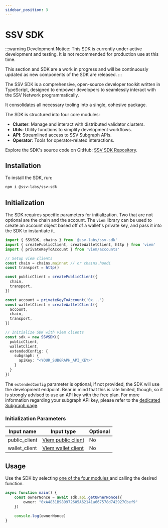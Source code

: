 ```yaml
---
sidebar_position: 3
---
```


# SSV SDK

:::warning
Development Notice: This SDK is currently under active development and testing. It is not recommended for production use at this time.

This section and SDK are a work in progress and will be continuously updated as new components of the SDK are released.
:::

The SSV SDK is a comprehensive, open-source developer toolkit written in TypeScript, designed to empower developers to seamlessly interact with the SSV Network programmatically.&#x20;

It consolidates all necessary tooling into a single, cohesive package.

The SDK is structured into four core modules:

* **Cluster**: Manage and interact with distributed validator clusters.
* **Utils**: Utility functions to simplify development workflows.
* **API**: Streamlined access to SSV Subgraph APIs.
* **Operator**: Tools for operator-related interactions.

Explore the SDK's source code on GitHub: [SSV SDK Repository](https://github.com/ssvlabs/ssv-sdk).

## Installation

To install the SDK, run:

```bash
npm i @ssv-labs/ssv-sdk
```

## Initialization

The SDK requires specific parameters for initialization. Two that are not optional are the chain and the account. The `viem` library can be used to create an account object based off of a wallet's private key, and pass it into the SDK to instantiate it.

```typescript
import { SSVSDK, chains } from '@ssv-labs/ssv-sdk'
import { createPublicClient, createWalletClient, http } from 'viem'
import { privateKeyToAccount } from 'viem/accounts'

// Setup viem clients
const chain = chains.mainnet // or chains.hoodi
const transport = http()

const publicClient = createPublicClient({
  chain,
  transport,
})

const account = privateKeyToAccount('0x...')
const walletClient = createWalletClient({
  account,
  chain,
  transport,
})

// Initialize SDK with viem clients
const sdk = new SSVSDK({
  publicClient,
  walletClient,
  extendedConfig: {
    subgraph: {
      apiKey: "<YOUR_SUBGRAPH_API_KEY>"
    }
  }
})
```

The `extendedConfig` parameter is optional, if not provided, the SDK will use the development endpoint. Bear in mind that this is rate limited, though, so it is strongly advised to use an API key with the free plan.
For more information regarding your subgraph API key, please refer to the [dedicated Subgraph page](../tools/ssv-subgraph/README.md).

### Initialization Parameters

| Input name | Input type | Optional |
|------------|------------|----------|
| public_client | [Viem public client](https://viem.sh/docs/clients/public.html) | No |
| wallet_client | [Viem wallet client](https://viem.sh/docs/clients/wallet) | No |

## Usage

Use the SDK by selecting [one of the four modules ](module-reference/)and calling the desired function.

```typescript
async function main() {
    const ownerNonce = await sdk.api.getOwnerNonce({ 
        owner: "0xA4831B989972605A62141a667578d742927Cbef9" 
    })
    
    console.log(ownerNonce)
}
```
